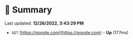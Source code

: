 # 📖 Summary
Last updated: **12/26/2022, 3:43:29 PM**

- `GET` [https://google.com](https://google.com) - **Up** (177ms)
